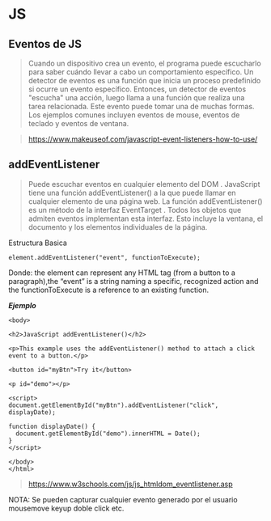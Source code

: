 # JS 

## Eventos de JS 

> Cuando un dispositivo crea un evento, el programa puede escucharlo para saber cuándo llevar a cabo un comportamiento específico.
> Un detector de eventos es una función que inicia un proceso predefinido si ocurre un evento específico. Entonces, un detector de eventos "escucha" una acción, luego llama a una función que realiza una tarea relacionada. Este evento puede tomar una de muchas formas. Los ejemplos comunes incluyen eventos de mouse, eventos de teclado y eventos de ventana.

> https://www.makeuseof.com/javascript-event-listeners-how-to-use/

## addEventListener

> Puede escuchar eventos en cualquier elemento del DOM . JavaScript tiene una función addEventListener() a la que puede llamar en cualquier elemento de una página web. La función addEventListener() es un método de la interfaz EventTarget . Todos los objetos que admiten eventos implementan esta interfaz. Esto incluye la ventana, el documento y los elementos individuales de la página.

Estructura Basica

```
element.addEventListener("event", functionToExecute);

```

Donde: the element can represent any HTML tag (from a button to a paragraph),the “event” is a string naming a specific, recognized action and the functionToExecute is a reference to an existing function.

***Ejemplo***

```
<body>

<h2>JavaScript addEventListener()</h2>

<p>This example uses the addEventListener() method to attach a click event to a button.</p>

<button id="myBtn">Try it</button>

<p id="demo"></p>

<script>
document.getElementById("myBtn").addEventListener("click", displayDate);

function displayDate() {
  document.getElementById("demo").innerHTML = Date();
}
</script>

</body>
</html> 
```
> https://www.w3schools.com/js/js_htmldom_eventlistener.asp

NOTA: Se pueden capturar cualquier evento generado por el usuario mousemove keyup doble click etc.
